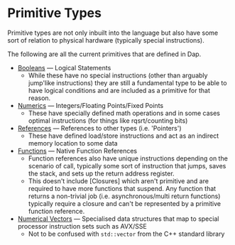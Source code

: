 # Primitive Types

Primitive types are not only inbuilt into the language but also have some sort of relation to physical hardware (typically special instructions).

The following are all the current primitives that are defined in Dap.

- [Booleans] — Logical Statements
    - While these have no special instructions (other than arguably jump'like instructions) they are still a fundamental type to be able to have logical conditions and are included as a primitive for that reason.
- [Numerics] — Integers/Floating Points/Fixed Points
    - These have specially defined math operations and in some cases optimal instructions (for things like rqsrt/counting bits)
- [References] — References to other types (i.e. 'Pointers')
    - These have defined load/store instructions and act as an indirect memory location to some data
- [Functions] — Native Function References
    - Function references also have unique instructions depending on the scenario of call, typically some sort of instruction that jumps, saves the stack, and sets up the return address register.
    - This doesn't include [Closures] which aren't primitive and are required to have more functions that suspend.  Any function that returns a non-trivial job (i.e. asynchronous/multi return functions) typically require a closure and can't be represented by a primitive function reference.
- [Numerical Vectors] — Specialised data structures that map to special processor instruction sets such as AVX/SSE
    - Not to be confused with `std::vector` from the C++ standard library

[Numerics]: numerics.md
[Booleans]: booleans.md
[References]: references.md
[Functions]: functions.md
[Numerical Vectors]: numerical_vectors.md
